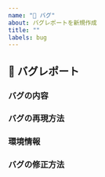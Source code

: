 ```yaml
---
name: "🐞 バグ"
about: バグレポートを新規作成
title: ""
labels: bug
---
```


## 🐞 バグレポート

### バグの内容 <!-- [必須] -->

<!--
ここにバグの内容を記載する。
-->

### バグの再現方法 <!-- [必須] -->

<!--
ここにバグの再現方法を記載する。
可能であればテキストベースだけでなく、画像や動画、コードのホスティングサービスのリンクなどを添付する。
-->

### 環境情報 <!-- [任意] -->

<!--
ここにNode.jsやOSのバージョンなどの環境情報を記載する。
-->

### バグの修正方法 <!-- [任意] -->

<!--
ここにバグの修正方法が判明しているのであれば記載する。
-->
